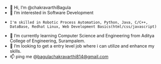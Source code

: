 - 👋 Hi, I’m @chakravarthiBagula
- 👀 I’m interested in Software Development
-     I'm skilled in Robotic Process Automation, Python, Java, C/C++, DataBase, Redhat Linux, Web Development Basics(html/css/javascript)
- 🌱 I’m currently learning Computer Science and Engineering from Aditya College of Engineering, Surampalem.
- 💞️ I’m looking to get a entry level job where i can utilize and enhance my skills.
- 📫 ping me @bagulachakravarthi814@gmail.com

<!---
chakravarthiBagula/chakravarthiBagula is a ✨ special ✨ repository because its `README.md` (this file) appears on your GitHub profile.
You can click the Preview link to take a look at your changes.
--->
